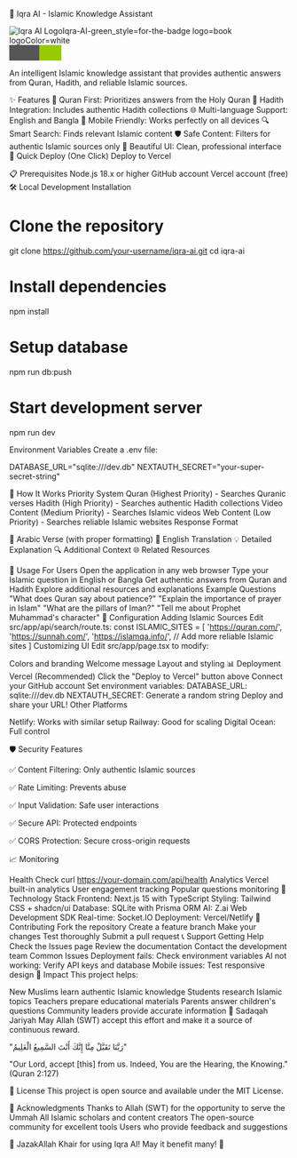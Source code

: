 🌟 Iqra AI - Islamic Knowledge Assistant

![Iqra AI LogoIqra-AI-green_style=for-the-badge logo=book logoColor=white](https://github.com/user-attachments/assets/65ca4083-dca4-4ab6-a92b-9c23cae711dd)
<svg xmlns="http://www.w3.org/2000/svg" width="93.5" height="28" role="img" aria-label="IQRA: AI"><g shape-rendering="crispEdges"><rect width="54" height="28" fill="#555"/><rect x="54" width="39.5" height="28" fill="#97ca00"/></g><g fill="#fff" text-anchor="middle" font-family="Verdana,Geneva,DejaVu Sans,sans-serif" text-rendering="geometricPrecision" font-size="100"><text transform="scale(.1)" x="270" y="175" textLength="300" fill="#fff"></text><text transform="scale(.1)" x="737.5" y="175" textLength="155" fill="#fff" font-weight="bold"></text></g></svg>

An intelligent Islamic knowledge assistant that provides authentic answers from Quran, Hadith, and reliable Islamic sources.

✨ Features
📖 Quran First: Prioritizes answers from the Holy Quran
🕌 Hadith Integration: Includes authentic Hadith collections
🌐 Multi-language Support: English and Bangla
📱 Mobile Friendly: Works perfectly on all devices
🔍 Smart Search: Finds relevant Islamic content
🛡️ Safe Content: Filters for authentic Islamic sources only
🎨 Beautiful UI: Clean, professional interface
🚀 Quick Deploy (One Click)
Deploy to Vercel

📋 Prerequisites
Node.js 18.x or higher
GitHub account
Vercel account (free)
🛠️ Local Development
Installation

# Clone the repository
git clone https://github.com/your-username/iqra-ai.git
cd iqra-ai

# Install dependencies
npm install

# Setup database
npm run db:push

# Start development server
npm run dev

Environment Variables
Create a .env file:

DATABASE_URL="sqlite:///dev.db"
NEXTAUTH_SECRET="your-super-secret-string"

🎯 How It Works
Priority System
Quran (Highest Priority) - Searches Quranic verses
Hadith (High Priority) - Searches authentic Hadith collections
Video Content (Medium Priority) - Searches Islamic videos
Web Content (Low Priority) - Searches reliable Islamic websites
Response Format

📖 Arabic Verse (with proper formatting)
📝 English Translation
💡 Detailed Explanation
🔍 Additional Context
🌐 Related Resources

📱 Usage
For Users
Open the application in any web browser
Type your Islamic question in English or Bangla
Get authentic answers from Quran and Hadith
Explore additional resources and explanations
Example Questions
"What does Quran say about patience?"
"Explain the importance of prayer in Islam"
"What are the pillars of Iman?"
"Tell me about Prophet Muhammad's character"
🔧 Configuration
Adding Islamic Sources
Edit src/app/api/search/route.ts:
const ISLAMIC_SITES = [
  'https://quran.com/',
  'https://sunnah.com/',
  'https://islamqa.info/',
  // Add more reliable Islamic sites
]
Customizing UI
Edit src/app/page.tsx to modify:

Colors and branding
Welcome message
Layout and styling
📊 Deployment
Vercel (Recommended)
Click the "Deploy to Vercel" button above
Connect your GitHub account
Set environment variables:
DATABASE_URL: sqlite:///dev.db
NEXTAUTH_SECRET: Generate a random string
Deploy and share your URL!
Other Platforms

Netlify: Works with similar setup
Railway: Good for scaling
Digital Ocean: Full control

🛡️ Security Features

✅ Content Filtering: Only authentic Islamic sources

✅ Rate Limiting: Prevents abuse

✅ Input Validation: Safe user interactions

✅ Secure API: Protected endpoints

✅ CORS Protection: Secure cross-origin requests

📈 Monitoring

Health Check
curl https://your-domain.com/api/health
Analytics
Vercel built-in analytics
User engagement tracking
Popular questions monitoring
🎨 Technology Stack
Frontend: Next.js 15 with TypeScript
Styling: Tailwind CSS + shadcn/ui
Database: SQLite with Prisma ORM
AI: Z.ai Web Development SDK
Real-time: Socket.IO
Deployment: Vercel/Netlify
🤝 Contributing
Fork the repository
Create a feature branch
Make your changes
Test thoroughly
Submit a pull request
📞 Support
Getting Help
Check the Issues page
Review the documentation
Contact the development team
Common Issues
Deployment fails: Check environment variables
AI not working: Verify API keys and database
Mobile issues: Test responsive design
🌟 Impact
This project helps:

New Muslims learn authentic Islamic knowledge
Students research Islamic topics
Teachers prepare educational materials
Parents answer children's questions
Community leaders provide accurate information
💝 Sadaqah Jariyah
May Allah (SWT) accept this effort and make it a source of continuous reward.

"رَبَّنَا تَقَبَّلْ مِنَّا إِنَّكَ أَنْتَ السَّمِيعُ الْعَلِيمُ"

"Our Lord, accept [this] from us. Indeed, You are the Hearing, the Knowing." (Quran 2:127)

📄 License
This project is open source and available under the MIT License.

🙏 Acknowledgments
Thanks to Allah (SWT) for the opportunity to serve the Ummah
All Islamic scholars and content creators
The open-source community for excellent tools
Users who provide feedback and suggestions

🌟 JazakAllah Khair for using Iqra AI! May it benefit many! 🌟
